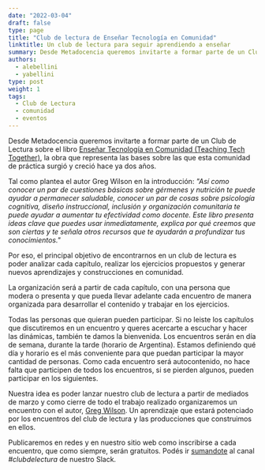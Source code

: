 ```yaml
---
date: "2022-03-04"
draft: false
type: page
title: "Club de lectura de Enseñar Tecnología en Comunidad"
linktitle: Un club de lectura para seguir aprendiendo a enseñar
summary: Desde Metadocencia queremos invitarte a formar parte de un Club de Lectura sobre el libro [Enseñar Tecnología en Comunidad (Teaching Tech Together)](https://teachtogether.tech/es/index.html), la obra que representa las bases sobre las que esta comunidad de práctica surgió y creció hace ya dos años.
authors: 
  - alebellini
  - yabellini
type: post
weight: 1
tags: 
  - Club de Lectura
  - comunidad
  - eventos
---
```


Desde Metadocencia queremos invitarte a formar parte de un Club de Lectura sobre el libro [Enseñar Tecnología en Comunidad (Teaching Tech Together)](https://teachtogether.tech/es/index.html), la obra que representa las bases sobre las que esta comunidad de práctica surgió y creció hace ya dos años.

Tal como plantea el autor Greg Wilson en la introducción: *"Así como conocer un par de cuestiones básicas sobre gérmenes y nutrición te puede ayudar a permanecer saludable, conocer un par de cosas sobre psicología cognitiva, diseño instruccional, inclusión y organización comunitaria te puede ayudar a aumentar tu efectividad como docente. Este libro presenta ideas clave que puedes usar inmediatamente, explica por qué creemos que son ciertas y te señala otros recursos que te ayudarán a profundizar tus conocimientos."*

Por eso, el principal objetivo de encontrarnos en un club de lectura es poder analizar cada capítulo, realizar los ejercicios propuestos y generar nuevos aprendizajes y construcciones en comunidad.

La organización será a partir de cada capítulo, con una persona que modera o presenta y que pueda llevar adelante cada encuentro de manera organizada para desarrollar el contenido y trabajar en los ejercicios.

Todas las personas que quieran pueden participar.
Si no leiste los capítulos que discutiremos en un encuentro y queres acercarte a escuchar y hacer las dinámicas, también te damos la bienvenida.
Los encuentros serán en día de semana, durante la tarde (horario de Argentina).
Estamos definiendo qué día y horario es el más conveniente para que puedan participar la mayor cantidad de personas.
Como cada encuentro será autocontenido, no hace falta que participen de todos los encuentros, si se pierden algunos, pueden participar en los siguientes.

Nuestra idea es poder lanzar nuestro club de lectura a partir de mediados de marzo y como cierre de todo el trabajo realizado organizaremos un encuentro con el autor, [Greg Wilson](https://third-bit.com/).
Un aprendizaje que estará potenciado por los encuentros del club de lectura y las producciones que construimos en ellos.

Publicaremos en redes y en nuestro sitio web como inscribirse a cada encuentro, que como siempre, serán gratuitos.
Podés ir [sumandote](https://join.slack.com/t/metadocencia/shared_invite/zt-ek8a0rup-MQB_5qUKhr9zIGKQAUImXA) al canal *#clubdelectura* de nuestro Slack.

